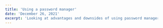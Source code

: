 ```yaml
---
title: 'Using a password manager'
date: 'December 26, 2021'
excerpt: 'Looking at advantages and downsides of using password managers.'
---
```

